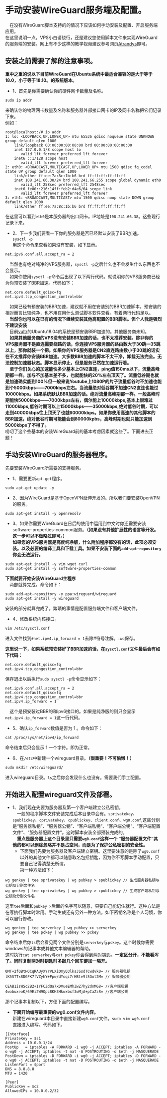 # 手动安装WireGuard服务端及配置。  
&#8194;&#8194;在没有WireGuard脚本支持的的情况下应该如何手动安装及配置、开启服务端应用。  
在这里说明一点，VPS小白请绕行，还是建议您使用脚本文件来实现WireGuard的服务端的安装。网上有不少这样的教学视频建议参考网页[Atrandys](https://www.atrandys.com/2018/1345.html)即可。  
## 安装之前需要了解的注意事项。 
**重中之重的说以下目前WireGuard在Ubuntu系统中最适合兼容的是大于等于18.0，小于等于18.10。的系统版本。**  
* 1、首先是你需要确认你的硬件网卡数量及名称。  
```
sudo ip addr
```  
来确认你的物理网卡数量及名称和服务器外部接口网卡的IP及网卡名称把它们记录下来。  
例如：  
```
root@localhost:/# ip addr
1: lo: <LOOPBACK,UP,LOWER_UP> mtu 65536 qdisc noqueue state UNKNOWN group default qlen 1000
    link/loopback 00:00:00:00:00:00 brd 00:00:00:00:00:00
    inet 127.0.0.1/8 scope host lo
       valid_lft forever preferred_lft forever
    inet6 ::1/128 scope host 
       valid_lft forever preferred_lft forever
2: eth0: <BROADCAST,MULTICAST,UP,LOWER_UP> mtu 1500 qdisc fq_codel state UP group default qlen 1000
    link/ether ff:ee:7a:8c:1b:b6 brd ff:ff:ff:ff:ff:ff
    inet 108.241.66.38/24 brd 108.241.66.255 scope global dynamic eth0
       valid_lft 258sec preferred_lft 2548sec
    inet6 fe80::216:14ff:feb2:d4e6/64 scope link 
       valid_lft forever preferred_lft forever
3: eth1: <BROADCAST,MULTICAST> mtu 1500 qdisc noop state DOWN group default qlen 1000
    link/ether ff:ee:7a:8c:1b:b6 brd ff:ff:ff:ff:ff:ff
```  
在这里可以看到`eth0`是本服务器的出口网卡。IP地址是`108.241.66.38`。这些现行记录下来。  
* 2、下一步我们要看一下你的服务器是否已经默认安装了BBR加速。  
`sysctl -p`  
用这个命令来查看如果没有安装，如下显示。  
```
net.ipv6.conf.all.accept_ra = 2
```  
&#8194;&#8194;当然也有绝对纯净的VPS服务器，`sysctl -p`之后什么也不会发生什么东西也不会显示。  
&#8194;&#8194;如果你使用`sysctl -p`命令后出现了以下两行代码。就说明你的VPS服务商已经为你预安装了BBR加速。代码如下：  
```
net.core.default_qdisc=fq
net.ipv4.tcp_congestion_control=bbr
```
&#8194;&#8194;如果已经有预安装的BBR加速，建议就不用在安装别的BBR加速脚本。预安装的相对而言比较纯净，也不用在用什么测试脚本软件查看。有着两行代码足以。  
&#8194;&#8194;**当然你也可以在已有的情况下继续安装其他高配置的BBR脚本。但个人我是强烈不建议安装**  
&#8194;&#8194;目前[vultr](https://www.vultr.com/)的Ubuntu18.04的系统是预安装BBR加速的。其他服务商未知。  
&#8194;&#8194;**如果其他服务商的VPS没有安装BBR加速的话，也不太推荐安装。除非你的VPS服务器不是直连需要绕路的话，你连接VPS服务器的路由数大于30跳—35跳以上，那你就装一个把。如果你的VPS服务器是CN2直连路由数小于30跳的话实在不太推荐你安装BBR加速。大多数BBR加速的脚本不太干净，卸载无法完全。无法控制加速器状态。脚本显示停止，但是服务已然在加速运行着。**  
&#8194;&#8194;**至于你们关心的加速能快多少基本上CN2直连，ping值150ms以下，流量高峰期都一样。加与不加基本差不多，也就能快的20%左右顶天了。流量低谷期也就是加速确实能到100%但一般来说Youtube上1080P的片子流量低谷时不加速也能到个5000kbps——7000kbps左右。当流量绝对低谷期不加速CN2直连也能过10000kbps。如果系统默认BBR加速的话。绝对流量高峰期都一样。一般高峰时期能快5000kbps——7000kbps左右，偶尔能上10000kbps,基本上很难过11000kbps,低谷时期可以上15000kbps——35000kbps,绝对低谷时期，可以走到40000kbps往上顶天了也就60000kbps。如果你使用高速的其他脚本的BBR加速，绝对低谷时期可能能会到80000kpbs，高峰时期也就只能加速到5000kbps了不得了。**  
唠叨了这个些基本的安装WireGuard前的基本考虑因素就这些了。下面进去正题！  
## 手动安装WireGuard的服务器程序。  
先要安装WireGuard所需要的支持服务。  
* 1、需要更新`apt-get`程序。  
```
sudo apt-get update -y
```  
* 2、因为WireGuard是基于OpenVPN延伸开发的。所以我们要安装OpenVPN的服务。  
```
sudo apt-get install -y openresolv
```  
* 3、如果你需要WireGuard在日后的使用中运用到中文时你还需要安装software-properties-common服务。**（如果没有其他扩展性的语言等开发。这一步可以不做略过即可。）**  
**如果您的VPS服务器是高度纯净版，什么附加程序都没有的话，此项必须安装。以及必要的编译工具和下载工具。如果不安装下面的`add-apt-repository`你会无法运行。**  
```
sudo apt-get install -y vim wget curl
sudo apt-get install -y software-properties-common
```  
**下面就要开始安装WireGuard主程序**  
&#8194;&#8194;两部就算完成。命令如下：  
```    
sudo add-apt-repository -y ppa:wireguard/wireguard  
sudo apt-get install -y wireguard
```  
安装的部分就算完成了。繁琐的事情是配置服务端文件和客户端文件。  
* 4、修改系统内核接口。  
```
vim /etc/sysctl.conf
```  
进入文件找到`#net.ipv4.ip_forward = 1`去除#符号注解。`:wq`保存。  

**这里说一下，如果系统预安装好了BBR加速的话，在`sysctl.conf`文件最后会有如下代码：**  
```
net.core.default_qdisc=fq
net.ipv4.tcp_congestion_control=bbr
```  
保存退出以后执行`sudo sysctl -p`命令显示如下：  
```
net.ipv6.conf.all.accept_ra = 2
net.core.default_qdisc=fq
net.ipv4.tcp_congestion_control=bbr
net.ipv4.ip_forward = 1
``` 
&#8194;&#8194;这个是预安装过BBR的和ipv6接口的。如果是纯净版的则只会显示`net.ipv4.ip_forward = 1`这一行代码。  
* 5、确认`ip_forward`数值是否为 1 。命令如下：  
```
cat /proc/sys/net/ipv4/ip_forward
```  
命令结束后只会显示 1 一个字符。即为正常。  
* 6、在`/etc`中新建一个wireguard目录。**（很重要！不可偷懒！）**  
```
sudo mkdir /etc/wireguard/
```  
进入wireguard目录。`ls`之后你会发现什么也没有。需要我们手工配置。  
## 开始进入配置wireguard文件及部署。  
* 1、我们现在先要为服务器及第一个客户端建立公私密钥。  
&#8194;&#8194;一般的程序脚本文件安装完成后本目录中会有。`sprivatekey`、`spublickey`、`cprivatekey`、`cpublickey`、`client.conf`、`wg0.conf`,这些分别是“服务器私钥”、“服务器公钥”、“客户端私钥”、“客户端公钥”、“客户端配置文件”、“服务器配置文件”。这时脚本安装全部预装完成的。  
&#8194;&#8194;**重点是服务器上这个目录里只需要`wg0.conf`这样一个 “服务器配置文件”其他的都可以删除忽略并不是占空间，而是为了保护公私密钥的安全性。**  
   * 下面我们先要为服务器及客户端建立密钥。这里要注意的是除了`wg0.conf`以外的其他文件都可以随意取名包括钥匙，因为你不写脚本手动配置，只要自己记得清楚无所谓。  
   第一种方法如下：  
```
wg genkey | tee sprivatekey | wg pubkey > spublickey // 生成服务器私钥与公钥及分别文件名
wg genkey | tee cprivatekey | wg pubkey > cpublickey // 生成客户端私钥与公钥及分别文件名
```   
这里`tee`后面和`pubkey >`后面的名字可以随意，只要自己能记住就行。这种方法是在写执行脚本时常用。手动生成还有另外一种方法。如下密钥名称是个人习惯，你可以自行修改。  
```
wg genkey | tee serverkey | wg pubkey >> serverkey
wg genkey | tee pckey | wg pubkey >> pckey
``` 
命令结束后你`ls`后会看见两个文件分别是`serverkey`与`pckey`。这个时候你需要windows的记事本或其他文本编辑器的帮助。  
这时执行`cat serverkey`与`cat pckey`你会得到两对钥匙。**一定区分开，不能看浑了。同时复制两对时钥匙时多敲几个回车键加一隔开。**  
```
0MT+2fQBtHOCqRAUyXYrVLXiOmyQ3lksJSsdTCwdvk0= // 服务器私钥
lK5STTx8DGFK7fVZyhY+Ppw/dYoqi7rHBte9lSGot2M= // 服务器公钥
```  
```
CEAB1isWSc2B2+IYFCZdQa7xDVueEMhZwZ7hy2dnMG8= //客户端私钥
4wobuxeoK/69Ei2W9Opc8KH3Hkwxbxf3wMjA+pCaZz8= //客户端公钥
```  
那个记事本复制以下，方便下面的配置编写。  
  * **下面开始编写最重要的wg0.conf文件内容。**  
  新建在wireguard本目录中直接新建`wg0.conf`文件。`sudo vim wg0.conf`  
直接进入编写。代码如下。  
```
[Interface]
PrivateKey = $s1
Address = 10.0.0.1/24 
PostUp   = iptables -A FORWARD -i wg0 -j ACCEPT; iptables -A FORWARD -o wg0 -j ACCEPT; iptables -t nat -A POSTROUTING -o $eth -j MASQUERADE
PostDown = iptables -D FORWARD -i wg0 -j ACCEPT; iptables -D FORWARD -o wg0 -j ACCEPT; iptables -t nat -D POSTROUTING -o $eth -j MASQUERADE
ListenPort = $port
DNS = 8.8.8.8
MTU = 1420
```  
```
[Peer]  
PublicKey = $c2
AllowedIPs = 10.0.0.2/32
```  
